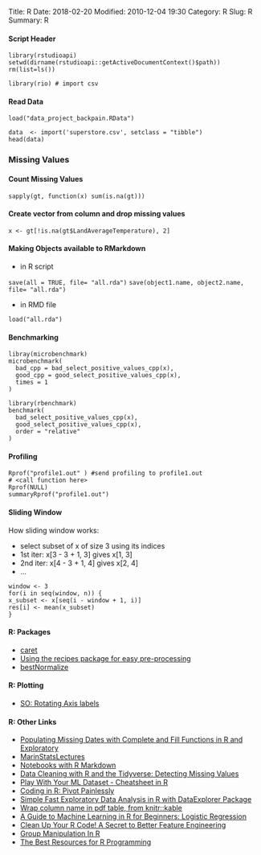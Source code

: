 Title: R
Date: 2018-02-20
Modified: 2010-12-04 19:30
Category: R
Slug: R
Summary: R


#### Script Header

```
library(rstudioapi)
setwd(dirname(rstudioapi::getActiveDocumentContext()$path))
rm(list=ls())

library(rio) # import csv
```

#### Read Data

`load("data_project_backpain.RData")`

```
data  <- import('superstore.csv', setclass = "tibble")
head(data)
```

### Missing Values

#### Count Missing Values

`sapply(gt, function(x) sum(is.na(gt)))`

#### Create vector from column and drop missing values

```
x <- gt[!is.na(gt$LandAverageTemperature), 2]
```

#### Making Objects available to RMarkdown

* in R script

`save(all = TRUE, file= "all.rda")`
`save(object1.name, object2.name, file= "all.rda")`


* in RMD file

`load("all.rda")`


#### Benchmarking

```
libray(microbenchmark)
microbenchmark(
  bad_cpp = bad_select_positive_values_cpp(x),
  good_cpp = good_select_positive_values_cpp(x),
  times = 1
)

library(rbenchmark)
benchmark(
  bad_select_positive_values_cpp(x),
  good_select_positive_values_cpp(x),
  order = "relative"
)
```

#### Profiling

```
Rprof("profile1.out" ) #send profiling to profile1.out
# <call function here>
Rprof(NULL)
summaryRprof("profile1.out")
```

#### Sliding Window

How sliding window works:

* select subset of x of size 3 using its indices
* 1st iter: x[3 - 3 + 1, 3] gives x[1, 3]
* 2nd iter: x[4 - 3 + 1, 4] gives x[2, 4]
* ...

```
window <- 3 
for(i in seq(window, n)) {
x_subset <- x[seq(i - window + 1, i)]
res[i] <- mean(x_subset)
}
```

#### R: Packages

* [caret](https://heartbeat.fritz.ai/using-caret-in-r-to-classify-term-deposit-subscriptions-for-a-bank-bd40ff5cc15)
* [Using the recipes package for easy pre-processing](http://www.rebeccabarter.com/blog/2019-06-06_pre_processing/)
* [bestNormalize](https://cran.r-project.org/web/packages/bestNormalize/vignettes/bestNormalize.html)

#### R: Plotting

* [SO: Rotating Axis labels](https://stackoverflow.com/questions/1828742/rotating-axis-labels-in-r)

#### R: Other Links

* [Populating Missing Dates with Complete and Fill Functions in R and Exploratory](https://blog.exploratory.io/populating-missing-dates-with-complete-and-fill-functions-in-r-and-exploratory-79f2a321e6b5)
* [MarinStatsLectures](https://www.youtube.com/user/marinstatlectures/playlists)
* [Notebooks with R Markdown](https://channel9.msdn.com/Events/useR-international-R-User-conference/useR2016/Notebooks-with-R-Markdown)
* [Data Cleaning with R and the Tidyverse: Detecting Missing Values](https://towardsdatascience.com/data-cleaning-with-r-and-the-tidyverse-detecting-missing-values-ea23c519bc62)
* [Play With Your ML Dataset - Cheatsheet in R](https://medium.com/x8-the-ai-community/play-with-your-ml-dataset-cheatsheet-in-r-bd8451ec6dd7)
* [Coding in R: Pivot Painlessly](https://towardsdatascience.com/coding-in-r-pivot-painlessly-32e40a0b6c3d)
* [Simple Fast Exploratory Data Analysis in R with DataExplorer Package](https://towardsdatascience.com/simple-fast-exploratory-data-analysis-in-r-with-dataexplorer-package-e055348d9619)
* [Wrap column name in pdf table, from knitr::kable](https://community.rstudio.com/t/wrap-column-name-in-pdf-table-from-knitr-kable/3278)
* [A Guide to Machine Learning in R for Beginners: Logistic Regression](https://medium.com/analytics-vidhya/a-guide-to-machine-learning-in-r-for-beginners-part-5-4c00f2366b90)
* [Clean Up Your R Code! A Secret to Better Feature Engineering](https://towardsdatascience.com/tired-of-nested-ifelse-in-dplyr-look-no-further-ebf7166b5289)
* [Group Manipulation In R](https://medium.com/analytics-vidhya/group-manipulation-in-r-3-5554a0c1b544)
* [The Best Resources for R Programming](https://medium.com/@moorissa/the-best-resources-for-r-programming-37dbc94e0de6)
